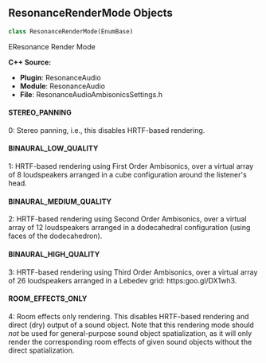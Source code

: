 ## ResonanceRenderMode Objects

```python
class ResonanceRenderMode(EnumBase)
```

EResonance Render Mode

**C++ Source:**

- **Plugin**: ResonanceAudio
- **Module**: ResonanceAudio
- **File**: ResonanceAudioAmbisonicsSettings.h

<a id="unreal.ResonanceRenderMode.STEREO_PANNING"></a>

#### STEREO_PANNING

0: Stereo panning, i.e., this disables HRTF-based rendering.

<a id="unreal.ResonanceRenderMode.BINAURAL_LOW_QUALITY"></a>

#### BINAURAL_LOW_QUALITY

1: HRTF-based rendering using First Order Ambisonics, over a virtual array of
8 loudspeakers arranged in a cube configuration around the listener's head.

<a id="unreal.ResonanceRenderMode.BINAURAL_MEDIUM_QUALITY"></a>

#### BINAURAL_MEDIUM_QUALITY

2: HRTF-based rendering using Second Order Ambisonics, over a virtual array of
12 loudspeakers arranged in a dodecahedral configuration (using faces of
the dodecahedron).

<a id="unreal.ResonanceRenderMode.BINAURAL_HIGH_QUALITY"></a>

#### BINAURAL_HIGH_QUALITY

3: HRTF-based rendering using Third Order Ambisonics, over a virtual array of
26 loudspeakers arranged in a Lebedev grid: https:goo.gl/DX1wh3.

<a id="unreal.ResonanceRenderMode.ROOM_EFFECTS_ONLY"></a>

#### ROOM_EFFECTS_ONLY

4: Room effects only rendering. This disables HRTF-based rendering and direct
(dry) output of a sound object. Note that this rendering mode should *not*
be used for general-purpose sound object spatialization, as it will only
render the corresponding room effects of given sound objects without the
direct spatialization.

<a id="unreal.StateTreeStateType"></a>